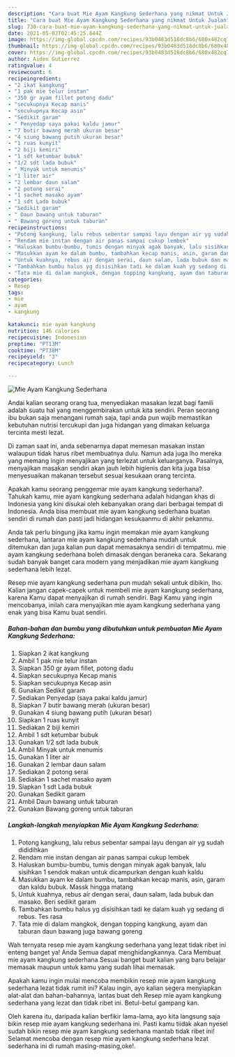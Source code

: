 ```yaml
---
description: "Cara buat Mie Ayam Kangkung Sederhana yang nikmat Untuk Jualan"
title: "Cara buat Mie Ayam Kangkung Sederhana yang nikmat Untuk Jualan"
slug: 730-cara-buat-mie-ayam-kangkung-sederhana-yang-nikmat-untuk-jualan
date: 2021-05-02T02:45:25.844Z
image: https://img-global.cpcdn.com/recipes/93b0483d518dc8b6/680x482cq70/mie-ayam-kangkung-sederhana-foto-resep-utama.jpg
thumbnail: https://img-global.cpcdn.com/recipes/93b0483d518dc8b6/680x482cq70/mie-ayam-kangkung-sederhana-foto-resep-utama.jpg
cover: https://img-global.cpcdn.com/recipes/93b0483d518dc8b6/680x482cq70/mie-ayam-kangkung-sederhana-foto-resep-utama.jpg
author: Aiden Gutierrez
ratingvalue: 4
reviewcount: 6
recipeingredient:
- "2 ikat kangkung"
- "1 pak mie telur instan"
- "350 gr ayam fillet potong dadu"
- "secukupnya Kecap manis"
- "secukupnya Kecap asin"
- "Sedikit garam"
- " Penyedap saya pakai kaldu jamur"
- "7 butir bawang merah ukuran besar"
- "4 siung bawang putih ukuran besar"
- "1 ruas kunyit"
- "2 biji kemiri"
- "1 sdt ketumbar bubuk"
- "1/2 sdt lada bubuk"
- " Minyak untuk menumis"
- "1 liter air"
- "2 lembar daun salam"
- "2 potong serai"
- "1 sachet masako ayam"
- "1 sdt Lada bubuk"
- "Sedikit garam"
- " Daun bawang untuk taburan"
- " Bawang goreng untuk taburan"
recipeinstructions:
- "Potong kangkung, lalu rebus sebentar sampai layu dengan air yg sudah dididihkan"
- "Rendam mie instan dengan air panas sampai cukup lembek"
- "Haluskan bumbu-bumbu, tumis dengan minyak agak banyak, lalu sisihkan 1 sendok makan untuk dicampurkan dengan kuah kaldu"
- "Masukkan ayam ke dalam bumbu, tambahkan kecap manis, asin, garam dan kaldu bubuk. Massk hingga matang"
- "Untuk kuahnya, rebus air dengan serai, daun salam, lada bubuk dan masako. Beri sedikit garam"
- "Tambahkan bumbu halus yg disisihkan tadi ke dalam kuah yg sedang di rebus. Tes rasa"
- "Tata mie di dalam mangkok, dengan topping kangkung, ayam dan taburan daun bawang juga bawang goreng"
categories:
- Resep
tags:
- mie
- ayam
- kangkung

katakunci: mie ayam kangkung 
nutrition: 146 calories
recipecuisine: Indonesian
preptime: "PT13M"
cooktime: "PT38M"
recipeyield: "3"
recipecategory: Lunch

---
```



![Mie Ayam Kangkung Sederhana](https://img-global.cpcdn.com/recipes/93b0483d518dc8b6/680x482cq70/mie-ayam-kangkung-sederhana-foto-resep-utama.jpg)

Andai kalian seorang orang tua, menyediakan masakan lezat bagi famili adalah suatu hal yang menggembirakan untuk kita sendiri. Peran seorang ibu bukan saja menangani rumah saja, tapi anda pun wajib memastikan kebutuhan nutrisi tercukupi dan juga hidangan yang dimakan keluarga tercinta mesti lezat.

Di zaman  saat ini, anda sebenarnya dapat memesan masakan instan walaupun tidak harus ribet membuatnya dulu. Namun ada juga lho mereka yang memang ingin menyajikan yang terlezat untuk keluarganya. Pasalnya, menyajikan masakan sendiri akan jauh lebih higienis dan kita juga bisa menyesuaikan makanan tersebut sesuai kesukaan orang tercinta. 



Apakah kamu seorang penggemar mie ayam kangkung sederhana?. Tahukah kamu, mie ayam kangkung sederhana adalah hidangan khas di Indonesia yang kini disukai oleh kebanyakan orang dari berbagai tempat di Indonesia. Anda bisa membuat mie ayam kangkung sederhana buatan sendiri di rumah dan pasti jadi hidangan kesukaanmu di akhir pekanmu.

Anda tak perlu bingung jika kamu ingin memakan mie ayam kangkung sederhana, lantaran mie ayam kangkung sederhana mudah untuk ditemukan dan juga kalian pun dapat memasaknya sendiri di tempatmu. mie ayam kangkung sederhana boleh dimasak dengan beraneka cara. Sekarang sudah banyak banget cara modern yang menjadikan mie ayam kangkung sederhana lebih lezat.

Resep mie ayam kangkung sederhana pun mudah sekali untuk dibikin, lho. Kalian jangan capek-capek untuk membeli mie ayam kangkung sederhana, karena Kamu dapat menyajikan di rumah sendiri. Bagi Kamu yang ingin mencobanya, inilah cara menyajikan mie ayam kangkung sederhana yang enak yang bisa Kamu buat sendiri.

<!--inarticleads1-->

##### Bahan-bahan dan bumbu yang dibutuhkan untuk pembuatan Mie Ayam Kangkung Sederhana:

1. Siapkan 2 ikat kangkung
1. Ambil 1 pak mie telur instan
1. Siapkan 350 gr ayam fillet, potong dadu
1. Siapkan secukupnya Kecap manis
1. Siapkan secukupnya Kecap asin
1. Gunakan Sedikit garam
1. Sediakan  Penyedap (saya pakai kaldu jamur)
1. Siapkan 7 butir bawang merah (ukuran besar)
1. Gunakan 4 siung bawang putih (ukuran besar)
1. Siapkan 1 ruas kunyit
1. Sediakan 2 biji kemiri
1. Ambil 1 sdt ketumbar bubuk
1. Gunakan 1/2 sdt lada bubuk
1. Ambil  Minyak untuk menumis
1. Gunakan 1 liter air
1. Gunakan 2 lembar daun salam
1. Sediakan 2 potong serai
1. Sediakan 1 sachet masako ayam
1. Siapkan 1 sdt Lada bubuk
1. Gunakan Sedikit garam
1. Ambil  Daun bawang untuk taburan
1. Gunakan  Bawang goreng untuk taburan




<!--inarticleads2-->

##### Langkah-langkah menyiapkan Mie Ayam Kangkung Sederhana:

1. Potong kangkung, lalu rebus sebentar sampai layu dengan air yg sudah dididihkan
1. Rendam mie instan dengan air panas sampai cukup lembek
1. Haluskan bumbu-bumbu, tumis dengan minyak agak banyak, lalu sisihkan 1 sendok makan untuk dicampurkan dengan kuah kaldu
1. Masukkan ayam ke dalam bumbu, tambahkan kecap manis, asin, garam dan kaldu bubuk. Massk hingga matang
1. Untuk kuahnya, rebus air dengan serai, daun salam, lada bubuk dan masako. Beri sedikit garam
1. Tambahkan bumbu halus yg disisihkan tadi ke dalam kuah yg sedang di rebus. Tes rasa
1. Tata mie di dalam mangkok, dengan topping kangkung, ayam dan taburan daun bawang juga bawang goreng




Wah ternyata resep mie ayam kangkung sederhana yang lezat tidak ribet ini enteng banget ya! Anda Semua dapat menghidangkannya. Cara Membuat mie ayam kangkung sederhana Sesuai banget buat kalian yang baru belajar memasak maupun untuk kamu yang sudah lihai memasak.

Apakah kamu ingin mulai mencoba membikin resep mie ayam kangkung sederhana lezat tidak rumit ini? Kalau ingin, ayo kalian segera menyiapkan alat-alat dan bahan-bahannya, lantas buat deh Resep mie ayam kangkung sederhana yang lezat dan tidak ribet ini. Betul-betul gampang kan. 

Oleh karena itu, daripada kalian berfikir lama-lama, ayo kita langsung saja bikin resep mie ayam kangkung sederhana ini. Pasti kamu tiidak akan nyesel sudah bikin resep mie ayam kangkung sederhana mantab tidak ribet ini! Selamat mencoba dengan resep mie ayam kangkung sederhana lezat sederhana ini di rumah masing-masing,oke!.

